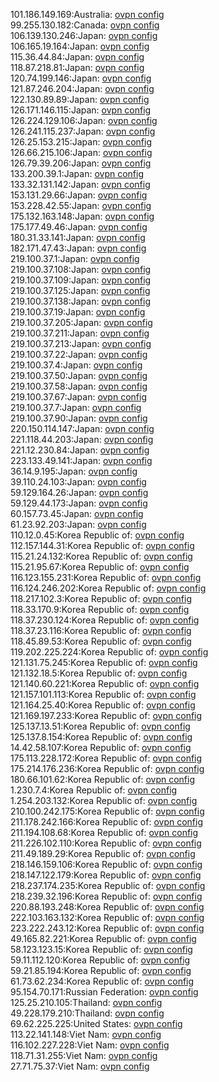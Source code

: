 101.186.149.169:Australia: [ovpn config](vpn/101_186_149_169.ovpn)  
99.255.130.182:Canada: [ovpn config](vpn/99_255_130_182.ovpn)  
106.139.130.246:Japan: [ovpn config](vpn/106_139_130_246.ovpn)  
106.165.19.164:Japan: [ovpn config](vpn/106_165_19_164.ovpn)  
115.36.44.84:Japan: [ovpn config](vpn/115_36_44_84.ovpn)  
118.87.218.81:Japan: [ovpn config](vpn/118_87_218_81.ovpn)  
120.74.199.146:Japan: [ovpn config](vpn/120_74_199_146.ovpn)  
121.87.246.204:Japan: [ovpn config](vpn/121_87_246_204.ovpn)  
122.130.89.89:Japan: [ovpn config](vpn/122_130_89_89.ovpn)  
126.171.146.115:Japan: [ovpn config](vpn/126_171_146_115.ovpn)  
126.224.129.106:Japan: [ovpn config](vpn/126_224_129_106.ovpn)  
126.241.115.237:Japan: [ovpn config](vpn/126_241_115_237.ovpn)  
126.25.153.215:Japan: [ovpn config](vpn/126_25_153_215.ovpn)  
126.66.215.106:Japan: [ovpn config](vpn/126_66_215_106.ovpn)  
126.79.39.206:Japan: [ovpn config](vpn/126_79_39_206.ovpn)  
133.200.39.1:Japan: [ovpn config](vpn/133_200_39_1.ovpn)  
133.32.131.142:Japan: [ovpn config](vpn/133_32_131_142.ovpn)  
153.131.29.66:Japan: [ovpn config](vpn/153_131_29_66.ovpn)  
153.228.42.55:Japan: [ovpn config](vpn/153_228_42_55.ovpn)  
175.132.163.148:Japan: [ovpn config](vpn/175_132_163_148.ovpn)  
175.177.49.46:Japan: [ovpn config](vpn/175_177_49_46.ovpn)  
180.31.33.141:Japan: [ovpn config](vpn/180_31_33_141.ovpn)  
182.171.47.43:Japan: [ovpn config](vpn/182_171_47_43.ovpn)  
219.100.37.1:Japan: [ovpn config](vpn/219_100_37_1.ovpn)  
219.100.37.108:Japan: [ovpn config](vpn/219_100_37_108.ovpn)  
219.100.37.109:Japan: [ovpn config](vpn/219_100_37_109.ovpn)  
219.100.37.125:Japan: [ovpn config](vpn/219_100_37_125.ovpn)  
219.100.37.138:Japan: [ovpn config](vpn/219_100_37_138.ovpn)  
219.100.37.19:Japan: [ovpn config](vpn/219_100_37_19.ovpn)  
219.100.37.205:Japan: [ovpn config](vpn/219_100_37_205.ovpn)  
219.100.37.211:Japan: [ovpn config](vpn/219_100_37_211.ovpn)  
219.100.37.213:Japan: [ovpn config](vpn/219_100_37_213.ovpn)  
219.100.37.22:Japan: [ovpn config](vpn/219_100_37_22.ovpn)  
219.100.37.4:Japan: [ovpn config](vpn/219_100_37_4.ovpn)  
219.100.37.50:Japan: [ovpn config](vpn/219_100_37_50.ovpn)  
219.100.37.58:Japan: [ovpn config](vpn/219_100_37_58.ovpn)  
219.100.37.67:Japan: [ovpn config](vpn/219_100_37_67.ovpn)  
219.100.37.7:Japan: [ovpn config](vpn/219_100_37_7.ovpn)  
219.100.37.90:Japan: [ovpn config](vpn/219_100_37_90.ovpn)  
220.150.114.147:Japan: [ovpn config](vpn/220_150_114_147.ovpn)  
221.118.44.203:Japan: [ovpn config](vpn/221_118_44_203.ovpn)  
221.12.230.84:Japan: [ovpn config](vpn/221_12_230_84.ovpn)  
223.133.49.141:Japan: [ovpn config](vpn/223_133_49_141.ovpn)  
36.14.9.195:Japan: [ovpn config](vpn/36_14_9_195.ovpn)  
39.110.24.103:Japan: [ovpn config](vpn/39_110_24_103.ovpn)  
59.129.164.26:Japan: [ovpn config](vpn/59_129_164_26.ovpn)  
59.129.44.173:Japan: [ovpn config](vpn/59_129_44_173.ovpn)  
60.157.73.45:Japan: [ovpn config](vpn/60_157_73_45.ovpn)  
61.23.92.203:Japan: [ovpn config](vpn/61_23_92_203.ovpn)  
110.12.0.45:Korea Republic of: [ovpn config](vpn/110_12_0_45.ovpn)  
112.157.144.31:Korea Republic of: [ovpn config](vpn/112_157_144_31.ovpn)  
115.21.24.132:Korea Republic of: [ovpn config](vpn/115_21_24_132.ovpn)  
115.21.95.67:Korea Republic of: [ovpn config](vpn/115_21_95_67.ovpn)  
116.123.155.231:Korea Republic of: [ovpn config](vpn/116_123_155_231.ovpn)  
116.124.246.202:Korea Republic of: [ovpn config](vpn/116_124_246_202.ovpn)  
118.217.102.3:Korea Republic of: [ovpn config](vpn/118_217_102_3.ovpn)  
118.33.170.9:Korea Republic of: [ovpn config](vpn/118_33_170_9.ovpn)  
118.37.230.124:Korea Republic of: [ovpn config](vpn/118_37_230_124.ovpn)  
118.37.23.116:Korea Republic of: [ovpn config](vpn/118_37_23_116.ovpn)  
118.45.89.53:Korea Republic of: [ovpn config](vpn/118_45_89_53.ovpn)  
119.202.225.224:Korea Republic of: [ovpn config](vpn/119_202_225_224.ovpn)  
121.131.75.245:Korea Republic of: [ovpn config](vpn/121_131_75_245.ovpn)  
121.132.18.5:Korea Republic of: [ovpn config](vpn/121_132_18_5.ovpn)  
121.140.60.221:Korea Republic of: [ovpn config](vpn/121_140_60_221.ovpn)  
121.157.101.113:Korea Republic of: [ovpn config](vpn/121_157_101_113.ovpn)  
121.164.25.40:Korea Republic of: [ovpn config](vpn/121_164_25_40.ovpn)  
121.169.197.233:Korea Republic of: [ovpn config](vpn/121_169_197_233.ovpn)  
125.137.13.51:Korea Republic of: [ovpn config](vpn/125_137_13_51.ovpn)  
125.137.8.154:Korea Republic of: [ovpn config](vpn/125_137_8_154.ovpn)  
14.42.58.107:Korea Republic of: [ovpn config](vpn/14_42_58_107.ovpn)  
175.113.228.172:Korea Republic of: [ovpn config](vpn/175_113_228_172.ovpn)  
175.214.176.236:Korea Republic of: [ovpn config](vpn/175_214_176_236.ovpn)  
180.66.101.62:Korea Republic of: [ovpn config](vpn/180_66_101_62.ovpn)  
1.230.7.4:Korea Republic of: [ovpn config](vpn/1_230_7_4.ovpn)  
1.254.203.132:Korea Republic of: [ovpn config](vpn/1_254_203_132.ovpn)  
210.100.242.175:Korea Republic of: [ovpn config](vpn/210_100_242_175.ovpn)  
211.178.242.166:Korea Republic of: [ovpn config](vpn/211_178_242_166.ovpn)  
211.194.108.68:Korea Republic of: [ovpn config](vpn/211_194_108_68.ovpn)  
211.226.102.110:Korea Republic of: [ovpn config](vpn/211_226_102_110.ovpn)  
211.49.189.29:Korea Republic of: [ovpn config](vpn/211_49_189_29.ovpn)  
218.146.159.106:Korea Republic of: [ovpn config](vpn/218_146_159_106.ovpn)  
218.147.122.179:Korea Republic of: [ovpn config](vpn/218_147_122_179.ovpn)  
218.237.174.235:Korea Republic of: [ovpn config](vpn/218_237_174_235.ovpn)  
218.239.32.196:Korea Republic of: [ovpn config](vpn/218_239_32_196.ovpn)  
220.88.193.248:Korea Republic of: [ovpn config](vpn/220_88_193_248.ovpn)  
222.103.163.132:Korea Republic of: [ovpn config](vpn/222_103_163_132.ovpn)  
223.222.243.12:Korea Republic of: [ovpn config](vpn/223_222_243_12.ovpn)  
49.165.82.221:Korea Republic of: [ovpn config](vpn/49_165_82_221.ovpn)  
58.123.123.15:Korea Republic of: [ovpn config](vpn/58_123_123_15.ovpn)  
59.11.112.120:Korea Republic of: [ovpn config](vpn/59_11_112_120.ovpn)  
59.21.85.194:Korea Republic of: [ovpn config](vpn/59_21_85_194.ovpn)  
61.73.62.234:Korea Republic of: [ovpn config](vpn/61_73_62_234.ovpn)  
95.154.70.171:Russian Federation: [ovpn config](vpn/95_154_70_171.ovpn)  
125.25.210.105:Thailand: [ovpn config](vpn/125_25_210_105.ovpn)  
49.228.179.210:Thailand: [ovpn config](vpn/49_228_179_210.ovpn)  
69.62.225.225:United States: [ovpn config](vpn/69_62_225_225.ovpn)  
113.22.141.148:Viet Nam: [ovpn config](vpn/113_22_141_148.ovpn)  
116.102.227.228:Viet Nam: [ovpn config](vpn/116_102_227_228.ovpn)  
118.71.31.255:Viet Nam: [ovpn config](vpn/118_71_31_255.ovpn)  
27.71.75.37:Viet Nam: [ovpn config](vpn/27_71_75_37.ovpn)  
